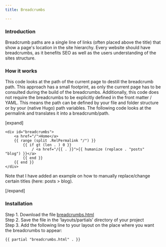 ```yaml
---
title: Breadcrumbs

---
```

### Introduction

Breadcrumb paths are a single line of links (often placed above the title) that show a page's location in the site hierarchy. Every website should have breadcrumbs, as it benefits SEO as well as the users understanding of the sites structure.

### How it works

This code looks at the path of the current page to destill the breadcrumb path. This approach has a small footprint, as only the current page has to be consulted during the build of the breadcrumbs. Additionally, this code does not require the breadcrumbs to be explicitly defined in the front matter / YAML. This means the path can be defined by your file and folder structure or by your (native Hugo) path variables. The following code looks at the permalink and translates it into a breadcrumb/path.

[expand]

```
<div id="breadcrumbs">
    <a href="/">Home</a>
    {{ range (split .RelPermalink "/") }}
        {{ if gt (len . ) 0 }}
            / <a href="/{{ . }}">{{ humanize (replace . "posts" "blog") }}</a>
        {{ end }}
    {{ end }}
</div>
```

Note that I have added an example on how to manually replace/change certain titles (here: posts > blog).

[/expand]

### Installation

Step 1. Download the file [breadcrumbs.html](https://raw.githubusercontent.com/jhvanderschee/hugocodex/master/layouts/partials/breadcrumbs.html)
<br />Step 2. Save the file in the ‘layouts/partials’ directory of your project
<br />Step 3. Add the following line to your layout on the place where you want the breadcrumbs to appear:

```
{{ partial "breadcrumbs.html" . }}
```
